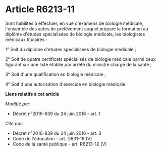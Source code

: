 # Article R6213-11

Sont habilités à effectuer, en vue d'examens de biologie médicale, l'ensemble des actes de prélèvement auquel prépare la
formation au diplôme d'études spécialisées de biologie médicale, les biologistes médicaux titulaires : 

1° Soit du diplôme d'études spécialisées de biologie médicale ; 

2° Soit de quatre certificats spécialisés de biologie médicale parmi ceux figurant sur une liste établie par arrêté du
ministre chargé de la santé ; 

3° Soit d'une qualification en biologie médicale ; 

4° Soit d'une autorisation d'exercice en biologie médicale.

**Liens relatifs à cet article**

_Modifié par_:

  - Décret n°2016-839 du 24 juin 2016 - art. 1

_Cité par_:

  - Décret n°2016-839 du 24 juin 2016 - art. 3
  - Code de l'éducation - art. D631-16 (V)
  - Code de la santé publique - art. R6213-12 (V)
